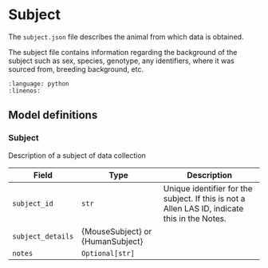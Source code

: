 # Subject

The `subject.json` file describes the animal from which data is obtained.

The subject file contains information regarding the background of the subject such as sex, species, genotype, any identifiers, where it was sourced from, breeding background, etc.

```{literalinclude} ../../examples/subject.py
:language: python
:linenos:
```

## Model definitions


### Subject

Description of a subject of data collection

| Field | Type | Description |
|-------|------|-------------|
| `subject_id` | `str` | Unique identifier for the subject. If this is not a Allen LAS ID, indicate this in the Notes. |
| `subject_details` | {MouseSubject} or {HumanSubject} |  |
| `notes` | `Optional[str]` |  |
